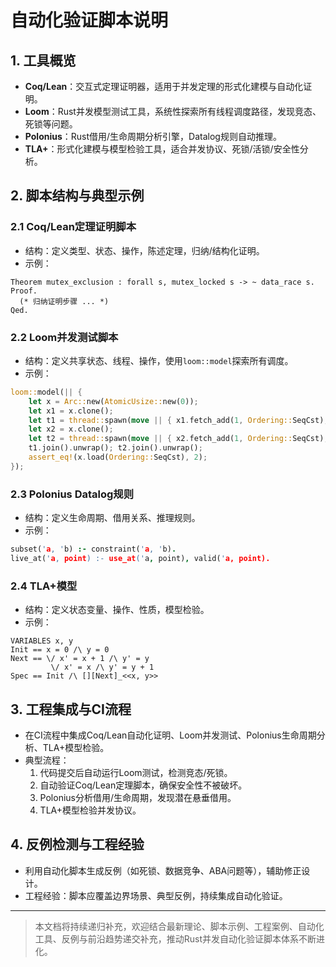# 自动化验证脚本说明

## 1. 工具概览

- **Coq/Lean**：交互式定理证明器，适用于并发定理的形式化建模与自动化证明。
- **Loom**：Rust并发模型测试工具，系统性探索所有线程调度路径，发现竞态、死锁等问题。
- **Polonius**：Rust借用/生命周期分析引擎，Datalog规则自动推理。
- **TLA+**：形式化建模与模型检验工具，适合并发协议、死锁/活锁/安全性分析。

## 2. 脚本结构与典型示例

### 2.1 Coq/Lean定理证明脚本

- 结构：定义类型、状态、操作，陈述定理，归纳/结构化证明。
- 示例：

```coq
Theorem mutex_exclusion : forall s, mutex_locked s -> ~ data_race s.
Proof.
  (* 归纳证明步骤 ... *)
Qed.
```

### 2.2 Loom并发测试脚本

- 结构：定义共享状态、线程、操作，使用`loom::model`探索所有调度。
- 示例：

```rust
loom::model(|| {
    let x = Arc::new(AtomicUsize::new(0));
    let x1 = x.clone();
    let t1 = thread::spawn(move || { x1.fetch_add(1, Ordering::SeqCst); });
    let x2 = x.clone();
    let t2 = thread::spawn(move || { x2.fetch_add(1, Ordering::SeqCst); });
    t1.join().unwrap(); t2.join().unwrap();
    assert_eq!(x.load(Ordering::SeqCst), 2);
});
```

### 2.3 Polonius Datalog规则

- 结构：定义生命周期、借用关系、推理规则。
- 示例：

```prolog
subset('a, 'b) :- constraint('a, 'b).
live_at('a, point) :- use_at('a, point), valid('a, point).
```

### 2.4 TLA+模型

- 结构：定义状态变量、操作、性质，模型检验。
- 示例：

```tla
VARIABLES x, y
Init == x = 0 /\ y = 0
Next == \/ x' = x + 1 /\ y' = y
         \/ x' = x /\ y' = y + 1
Spec == Init /\ [][Next]_<<x, y>>
```

## 3. 工程集成与CI流程

- 在CI流程中集成Coq/Lean自动化证明、Loom并发测试、Polonius生命周期分析、TLA+模型检验。
- 典型流程：
  1. 代码提交后自动运行Loom测试，检测竞态/死锁。
  2. 自动验证Coq/Lean定理脚本，确保安全性不被破坏。
  3. Polonius分析借用/生命周期，发现潜在悬垂借用。
  4. TLA+模型检验并发协议。

## 4. 反例检测与工程经验

- 利用自动化脚本生成反例（如死锁、数据竞争、ABA问题等），辅助修正设计。
- 工程经验：脚本应覆盖边界场景、典型反例，持续集成自动化验证。

---

> 本文档将持续递归补充，欢迎结合最新理论、脚本示例、工程案例、自动化工具、反例与前沿趋势递交补充，推动Rust并发自动化验证脚本体系不断进化。
